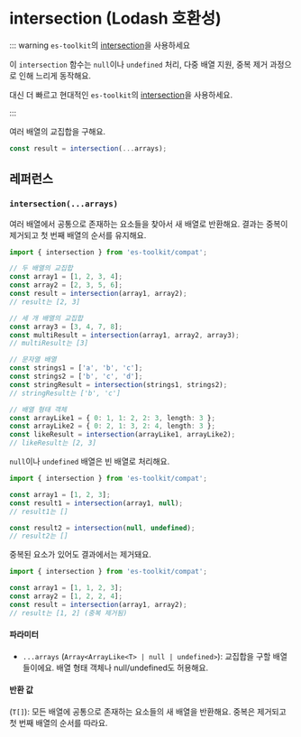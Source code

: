 # intersection (Lodash 호환성)

::: warning `es-toolkit`의 [intersection](../../array/intersection.md)을 사용하세요

이 `intersection` 함수는 `null`이나 `undefined` 처리, 다중 배열 지원, 중복 제거 과정으로 인해 느리게 동작해요.

대신 더 빠르고 현대적인 `es-toolkit`의 [intersection](../../array/intersection.md)을 사용하세요.

:::

여러 배열의 교집합을 구해요.

```typescript
const result = intersection(...arrays);
```

## 레퍼런스

### `intersection(...arrays)`

여러 배열에서 공통으로 존재하는 요소들을 찾아서 새 배열로 반환해요. 결과는 중복이 제거되고 첫 번째 배열의 순서를 유지해요.

```typescript
import { intersection } from 'es-toolkit/compat';

// 두 배열의 교집합
const array1 = [1, 2, 3, 4];
const array2 = [2, 3, 5, 6];
const result = intersection(array1, array2);
// result는 [2, 3]

// 세 개 배열의 교집합
const array3 = [3, 4, 7, 8];
const multiResult = intersection(array1, array2, array3);
// multiResult는 [3]

// 문자열 배열
const strings1 = ['a', 'b', 'c'];
const strings2 = ['b', 'c', 'd'];
const stringResult = intersection(strings1, strings2);
// stringResult는 ['b', 'c']

// 배열 형태 객체
const arrayLike1 = { 0: 1, 1: 2, 2: 3, length: 3 };
const arrayLike2 = { 0: 2, 1: 3, 2: 4, length: 3 };
const likeResult = intersection(arrayLike1, arrayLike2);
// likeResult는 [2, 3]
```

`null`이나 `undefined` 배열은 빈 배열로 처리해요.

```typescript
import { intersection } from 'es-toolkit/compat';

const array1 = [1, 2, 3];
const result1 = intersection(array1, null);
// result1는 []

const result2 = intersection(null, undefined);
// result2는 []
```

중복된 요소가 있어도 결과에서는 제거돼요.

```typescript
import { intersection } from 'es-toolkit/compat';

const array1 = [1, 1, 2, 3];
const array2 = [1, 2, 2, 4];
const result = intersection(array1, array2);
// result는 [1, 2] (중복 제거됨)
```

#### 파라미터

- `...arrays` (`Array<ArrayLike<T> | null | undefined>`): 교집합을 구할 배열들이에요. 배열 형태 객체나 null/undefined도 허용해요.

#### 반환 값

(`T[]`): 모든 배열에 공통으로 존재하는 요소들의 새 배열을 반환해요. 중복은 제거되고 첫 번째 배열의 순서를 따라요.
